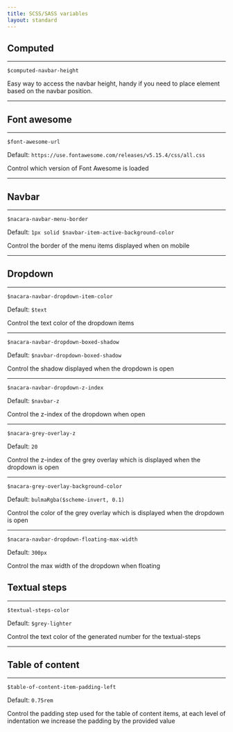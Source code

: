 ```yaml
---
title: SCSS/SASS variables
layout: standard
---
```


## Computed

---

`$computed-navbar-height`

Easy way to access the navbar height, handy if you need to place element based on the navbar position.

---

## Font awesome

---

`$font-awesome-url`

Default: `https://use.fontawesome.com/releases/v5.15.4/css/all.css`

Control which version of Font Awesome is loaded

---

## Navbar

---

`$nacara-navbar-menu-border`

Default: `1px solid $navbar-item-active-background-color`

Control the border of the menu items displayed when on mobile

---

## Dropdown

---

`$nacara-navbar-dropdown-item-color`

Default: `$text`

Control the text color of the dropdown items

---

`$nacara-navbar-dropdown-boxed-shadow`

Default: `$navbar-dropdown-boxed-shadow`

Control the shadow displayed when the dropdown is open

---

`$nacara-navbar-dropdown-z-index`

Default: `$navbar-z`

Control the z-index of the dropdown when open

---

`$nacara-grey-overlay-z`

Default: `20`

Control the z-index of the grey overlay which is displayed when the dropdown is open

---

`$nacara-grey-overlay-background-color`

Default: `bulmaRgba($scheme-invert, 0.1)`

Control the color of the grey overlay which is displayed when the dropdown is open

---

`$nacara-navbar-dropdown-floating-max-width`

Default: `300px`

Control the max width of the dropdown when floating

## Textual steps

---

`$textual-steps-color`

Default: `$grey-lighter`

Control the text color of the generated number for the textual-steps

---

## Table of content

---

`$table-of-content-item-padding-left`

Default: `0.75rem`

Control the padding step used for the table of content items, at each level of indentation we increase the padding by the provided value

